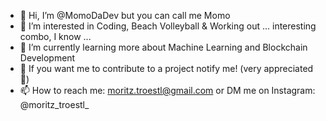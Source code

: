 - 👋 Hi, I’m @MomoDaDev but you can call me Momo
- 👀 I’m interested in Coding, Beach Volleyball & Working out ... interesting combo, I know ...
- 🌱 I’m currently learning more about Machine Learning and Blockchain Development
- 💞️ If you want me to contribute to a project notify me! (very appreciated🤗)
- 📫 How to reach me: moritz.troestl@gmail.com or DM me on Instagram: @moritz_troestl_

<!---
MomoDaDev/MomoDaDev is a ✨ special ✨ repository because its `README.md` (this file) appears on your GitHub profile.
You can click the Preview link to take a look at your changes.
--->
